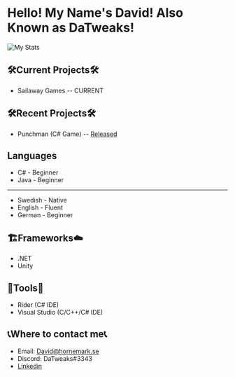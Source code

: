 # Hello! My Name's David! Also Known as DaTweaks!
![My Stats](https://github-readme-stats.vercel.app/api?username=DaTweaks&show_icons=true&theme=calm)

## 🛠Current Projects🛠
* Sailaway Games -- CURRENT

## 🛠Recent Projects🛠
* Punchman (C# Game) -- [Released](https://github.com/olchyk98/punchman/releases/tag/1.0)

## Languages
* C# - Beginner
* Java - Beginner

---

* Swedish - Native
* English - Fluent
* German - Beginner

## 🏗Frameworks☁
* .NET
* Unity

## 🧰Tools🧰
* Rider (C# IDE)
* Visual Studio (C/C++/C# IDE)

## 📞Where to contact me📞
* Email: David@hornemark.se
* Discord: DaTweaks#3343
* [Linkedin](https://www.linkedin.com/in/david-hornemark-46475b218/)
